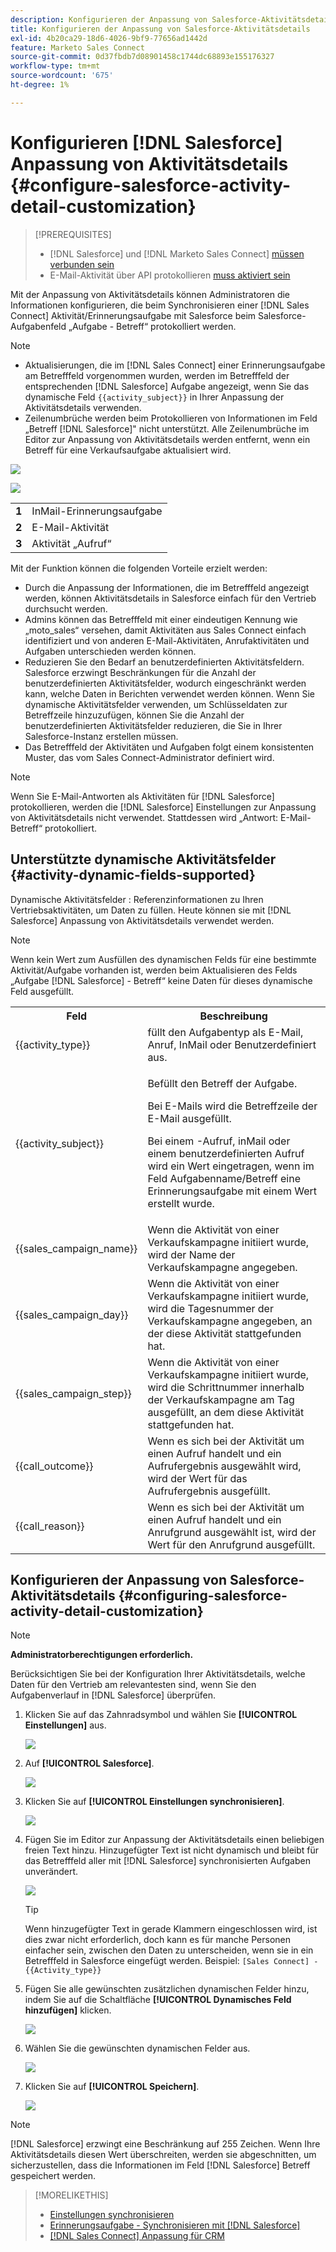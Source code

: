 ```yaml
---
description: Konfigurieren der Anpassung von Salesforce-Aktivitätsdetails - Marketo-Dokumente - Produktdokumentation
title: Konfigurieren der Anpassung von Salesforce-Aktivitätsdetails
exl-id: 4b20ca29-18d6-4026-9bf9-77656ad1442d
feature: Marketo Sales Connect
source-git-commit: 0d37fbdb7d08901458c1744dc68893e155176327
workflow-type: tm+mt
source-wordcount: '675'
ht-degree: 1%

---
```


# Konfigurieren [!DNL Salesforce] Anpassung von Aktivitätsdetails {#configure-salesforce-activity-detail-customization}

>[!PREREQUISITES]
>
>* [!DNL Salesforce] und [!DNL Marketo Sales Connect] [müssen verbunden sein](/help/marketo/product-docs/marketo-sales-connect/crm/salesforce-integration/connect-your-sales-connect-account-to-salesforce.md)
>* E-Mail-Aktivität über API protokollieren [muss aktiviert sein](/help/marketo/product-docs/marketo-sales-connect/crm/salesforce-integration/salesforce-sync-settings.md)

Mit der Anpassung von Aktivitätsdetails können Administratoren die Informationen konfigurieren, die beim Synchronisieren einer [!DNL Sales Connect] Aktivität/Erinnerungsaufgabe mit Salesforce beim Salesforce-Aufgabenfeld „Aufgabe - Betreff“ protokolliert werden.

>[!NOTE]
>
>* Aktualisierungen, die im [!DNL Sales Connect] einer Erinnerungsaufgabe am Betrefffeld vorgenommen wurden, werden im Betrefffeld der entsprechenden [!DNL Salesforce] Aufgabe angezeigt, wenn Sie das dynamische Feld `{{activity_subject}}` in Ihrer Anpassung der Aktivitätsdetails verwenden.
>* Zeilenumbrüche werden beim Protokollieren von Informationen im Feld „Betreff [!DNL Salesforce]&quot; nicht unterstützt. Alle Zeilenumbrüche im Editor zur Anpassung von Aktivitätsdetails werden entfernt, wenn ein Betreff für eine Verkaufsaufgabe aktualisiert wird.

![](assets/configure-salesforce-activity-detail-customization-1.png)

![](assets/configure-salesforce-activity-detail-customization-2.png)

<table>
 <tr>
  <td><strong>1</td>
  <td>InMail-Erinnerungsaufgabe</td>
 </tr>
 <tr>
  <td><strong>2</td>
  <td>E-Mail-Aktivität</td>
 </tr>
 <tr>
  <td><strong>3</td>
  <td>Aktivität „Aufruf“</td>
 </tr>
</table>

Mit der Funktion können die folgenden Vorteile erzielt werden:

* Durch die Anpassung der Informationen, die im Betrefffeld angezeigt werden, können Aktivitätsdetails in Salesforce einfach für den Vertrieb durchsucht werden.
* Admins können das Betrefffeld mit einer eindeutigen Kennung wie „moto_sales“ versehen, damit Aktivitäten aus Sales Connect einfach identifiziert und von anderen E-Mail-Aktivitäten, Anrufaktivitäten und Aufgaben unterschieden werden können.
* Reduzieren Sie den Bedarf an benutzerdefinierten Aktivitätsfeldern. Salesforce erzwingt Beschränkungen für die Anzahl der benutzerdefinierten Aktivitätsfelder, wodurch eingeschränkt werden kann, welche Daten in Berichten verwendet werden können. Wenn Sie dynamische Aktivitätsfelder verwenden, um Schlüsseldaten zur Betreffzeile hinzuzufügen, können Sie die Anzahl der benutzerdefinierten Aktivitätsfelder reduzieren, die Sie in Ihrer Salesforce-Instanz erstellen müssen.
* Das Betrefffeld der Aktivitäten und Aufgaben folgt einem konsistenten Muster, das vom Sales Connect-Administrator definiert wird.

>[!NOTE]
>
>Wenn Sie E-Mail-Antworten als Aktivitäten für [!DNL Salesforce] protokollieren, werden die [!DNL Salesforce] Einstellungen zur Anpassung von Aktivitätsdetails nicht verwendet. Stattdessen wird „Antwort: E-Mail-Betreff“ protokolliert.

## Unterstützte dynamische Aktivitätsfelder {#activity-dynamic-fields-supported}

Dynamische Aktivitätsfelder : Referenzinformationen zu Ihren Vertriebsaktivitäten, um Daten zu füllen. Heute können sie mit [!DNL Salesforce] Anpassung von Aktivitätsdetails verwendet werden.

>[!NOTE]
>
>Wenn kein Wert zum Ausfüllen des dynamischen Felds für eine bestimmte Aktivität/Aufgabe vorhanden ist, werden beim Aktualisieren des Felds „Aufgabe [!DNL Salesforce] - Betreff“ keine Daten für dieses dynamische Feld ausgefüllt.

<table>
 <tr>
  <th>Feld</th>
  <th>Beschreibung</th>
 </tr>
 <tr>
  <td>{{activity_type}}</td>
  <td>füllt den Aufgabentyp als E-Mail, Anruf, InMail oder Benutzerdefiniert aus.</td>
 </tr>
 <tr>
  <td>{{activity_subject}}</td>
  <td><p>Befüllt den Betreff der Aufgabe.</p>
      <p>Bei E-Mails wird die Betreffzeile der E-Mail ausgefüllt.</p>
      <p>Bei einem -Aufruf, inMail oder einem benutzerdefinierten Aufruf wird ein Wert eingetragen, wenn im Feld Aufgabenname/Betreff eine Erinnerungsaufgabe mit einem Wert erstellt wurde.</p></td>
 </tr>
 <tr>
  <td>{{sales_campaign_name}}</td>
  <td>Wenn die Aktivität von einer Verkaufskampagne initiiert wurde, wird der Name der Verkaufskampagne angegeben.</td>
 </tr>
 <tr>
  <td>{{sales_campaign_day}}</td>
  <td>Wenn die Aktivität von einer Verkaufskampagne initiiert wurde, wird die Tagesnummer der Verkaufskampagne angegeben, an der diese Aktivität stattgefunden hat.</td>
 </tr>
 <tr>
  <td>{{sales_campaign_step}}</td>
  <td>Wenn die Aktivität von einer Verkaufskampagne initiiert wurde, wird die Schrittnummer innerhalb der Verkaufskampagne am Tag ausgefüllt, an dem diese Aktivität stattgefunden hat.</td>
 </tr>
 <tr>
  <td>{{call_outcome}}</td>
  <td>Wenn es sich bei der Aktivität um einen Aufruf handelt und ein Aufrufergebnis ausgewählt wird, wird der Wert für das Aufrufergebnis ausgefüllt.</td>
 </tr>
 <tr>
  <td>{{call_reason}}</td>
  <td>Wenn es sich bei der Aktivität um einen Aufruf handelt und ein Anrufgrund ausgewählt ist, wird der Wert für den Anrufgrund ausgefüllt.</td>
 </tr>
</table>

## Konfigurieren der Anpassung von Salesforce-Aktivitätsdetails {#configuring-salesforce-activity-detail-customization}

>[!NOTE]
>
>**Administratorberechtigungen erforderlich.**

Berücksichtigen Sie bei der Konfiguration Ihrer Aktivitätsdetails, welche Daten für den Vertrieb am relevantesten sind, wenn Sie den Aufgabenverlauf in [!DNL Salesforce] überprüfen.

1. Klicken Sie auf das Zahnradsymbol und wählen Sie **[!UICONTROL Einstellungen]** aus.

   ![](assets/configure-salesforce-activity-detail-customization-3.png)

1. Auf **[!UICONTROL Salesforce]**.

   ![](assets/configure-salesforce-activity-detail-customization-4.png)

1. Klicken Sie auf **[!UICONTROL Einstellungen synchronisieren]**.

   ![](assets/configure-salesforce-activity-detail-customization-5.png)

1. Fügen Sie im Editor zur Anpassung der Aktivitätsdetails einen beliebigen freien Text hinzu. Hinzugefügter Text ist nicht dynamisch und bleibt für das Betrefffeld aller mit [!DNL Salesforce] synchronisierten Aufgaben unverändert.

   ![](assets/configure-salesforce-activity-detail-customization-6.png)

   >[!TIP]
   >
   >Wenn hinzugefügter Text in gerade Klammern eingeschlossen wird, ist dies zwar nicht erforderlich, doch kann es für manche Personen einfacher sein, zwischen den Daten zu unterscheiden, wenn sie in ein Betrefffeld in Salesforce eingefügt werden. Beispiel: `[Sales Connect] - {{Activity_type}}`

1. Fügen Sie alle gewünschten zusätzlichen dynamischen Felder hinzu, indem Sie auf die Schaltfläche **[!UICONTROL Dynamisches Feld hinzufügen]** klicken.

   ![](assets/configure-salesforce-activity-detail-customization-7.png)

1. Wählen Sie die gewünschten dynamischen Felder aus.

   ![](assets/configure-salesforce-activity-detail-customization-8.png)

1. Klicken Sie auf **[!UICONTROL Speichern]**.

   ![](assets/configure-salesforce-activity-detail-customization-9.png)

>[!NOTE]
>
>[!DNL Salesforce] erzwingt eine Beschränkung auf 255 Zeichen. Wenn Ihre Aktivitätsdetails diesen Wert überschreiten, werden sie abgeschnitten, um sicherzustellen, dass die Informationen im Feld [!DNL Salesforce] Betreff gespeichert werden.

>[!MORELIKETHIS]
>
>* [Einstellungen synchronisieren](/help/marketo/product-docs/marketo-sales-connect/crm/salesforce-integration/salesforce-sync-settings.md)
>* [Erinnerungsaufgabe - Synchronisieren mit [!DNL Salesforce]](/help/marketo/product-docs/marketo-sales-connect/tasks/reminder-task-sync-with-salesforce.md)
>* [[!DNL Sales Connect] Anpassung für CRM](/help/marketo/product-docs/marketo-sales-connect/crm/salesforce-customization/sales-connect-customizations-for-crm.md)
